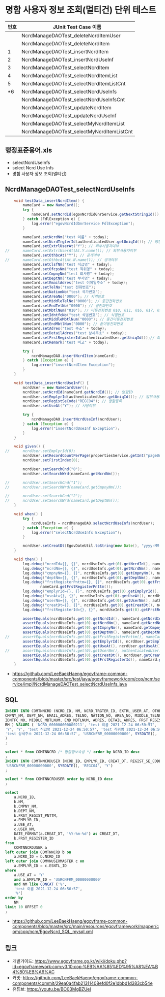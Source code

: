 # 명함 사용자 정보 조회(멀티건) 단위 테스트

|번호|JUnit Test Case 이름|
|-|-|
||NcrdManageDAOTest_deleteNcrdItemUser|
||NcrdManageDAOTest_deleteNcrdItem|
|1|NcrdManageDAOTest_insertNcrdItem|
|2|NcrdManageDAOTest_insertNcrdUseInf|
|3|NcrdManageDAOTest_selectNcrdItem|
|4|NcrdManageDAOTest_selectNcrdItemList|
|5|NcrdManageDAOTest_selectNcrdItemListCnt|
|*6|NcrdManageDAOTest_selectNcrdUseInfs|
||NcrdManageDAOTest_selectNcrdUseInfsCnt|
||NcrdManageDAOTest_updateNcrdItem|
||NcrdManageDAOTest_updateNcrdUseInf|
||NcrdManageDAOTest_selectMyNcrdItemList|
||NcrdManageDAOTest_selectMyNcrdItemListCnt|


## 행정표준용어.xls

- selectNcrdUseInfs
- select Ncrd Use Infs
- 명함 사용자 정보 조회(멀티건)

## NcrdManageDAOTest_selectNcrdUseInfs

```java
	void testData_insertNcrdItem() {
		nameCard = new NameCard();
		try {
			nameCard.setNcrdId(egovNcrdIdGnrService.getNextStringId());
		} catch (FdlException e) {
			log.error("egovNcrdIdGnrService FdlException");
		}

		nameCard.setNcrdNm("test 이름" + today);
		nameCard.setNcrdTrgterId(authenticatedUser.getUniqId()); // 명함대상자ID
		nameCard.setExtrlUserAt("Y"); // 외부사용자여부
//		nameCard.setExtrlUserAt(At.Y.name()); // 외부사용자여부
		nameCard.setOthbcAt("Y"); // 공개여부
//		nameCard.setOthbcAt(At.N.name()); // 공개여부
		nameCard.setClsfNm("test 직급명" + today);
		nameCard.setOfcpsNm("test 직위명" + today);
		nameCard.setCmpnyNm("test 회사명" + today);
		nameCard.setDeptNm("test 부서명" + today);
		nameCard.setEmailAdres("test 이메일주소" + today);
		nameCard.setTelNo("test 전화번호");
		nameCard.setNationNo("test 국가번호");
		nameCard.setAreaNo("0000"); // 지역번호
		nameCard.setMiddleTelNo("0000"); // 중간전화번호
		nameCard.setEndTelNo("0000"); // 끝전화번호
		nameCard.setMbtlNum("010"); // 이동전화번호 010, 011, 016, 017, 018, 019
		nameCard.setIdntfcNo("test 식별번호"); // 식별번호
		nameCard.setMiddleMbtlNum("0000"); // 중간이동전화번호
		nameCard.setEndMbtlNum("0000"); // 끝이동전화번호
		nameCard.setAdres("test 주소" + today);
		nameCard.setDetailAdres("test 상세주소" + today);
		nameCard.setFrstRegisterId(authenticatedUser.getUniqId());// 최초등록자ID
		nameCard.setRemark("test 비고" + today);

		try {
			ncrdManageDAO.insertNcrdItem(nameCard);
		} catch (Exception e) {
			log.error("insertNcrdItem Exception");
		}
	}

	void testData_insertNcrdUseInf() {
		ncrdUser = new NameCardUser();
		ncrdUser.setNcrdId(nameCard.getNcrdId()); // 명함ID
		ncrdUser.setEmplyrId(authenticatedUser.getUniqId()); // 업무사용자ID
		ncrdUser.setRegistSeCode("REGC04"); // 명함등록
		ncrdUser.setUseAt("Y"); // 사용여부

		try {
			ncrdManageDAO.insertNcrdUseInf(ncrdUser);
		} catch (Exception e) {
			log.error("insertNcrdUseInf Exception");
		}
	}

	void given() {
//		ncrdUser.setEmplyrId(0);
		ncrdUser.setRecordCountPerPage(propertiesService.getInt("pageUnit"));
		ncrdUser.setFirstIndex(0);

		ncrdUser.setSearchCnd("0");
		ncrdUser.setSearchWrd(nameCard.getNcrdNm());

//		ncrdUser.setSearchCnd("1");
//		ncrdUser.setSearchWrd(nameCard.getCmpnyNm());

//		ncrdUser.setSearchCnd("2");
//		ncrdUser.setSearchWrd(nameCard.getDeptNm());
	}

	void when() {
		try {
			ncrdUseInfs = ncrdManageDAO.selectNcrdUseInfs(ncrdUser);
		} catch (Exception e) {
			log.error("selectNcrdUseInfs Exception");
		}

		ncrdUser.setCreatDt(EgovDateUtil.toString(new Date(), "yyyy-MM-dd", null));
	}

	void then() {
		log.debug("ncrdId={}, {}", ncrdUseInfs.get(0).getNcrdId(), nameCard.getNcrdId());
		log.debug("ncrdNm={}, {}", ncrdUseInfs.get(0).getNcrdNm(), nameCard.getNcrdNm());
		log.debug("cmpnyNm={}, {}", ncrdUseInfs.get(0).getCmpnyNm(), nameCard.getCmpnyNm());
		log.debug("deptNm={}, {}", ncrdUseInfs.get(0).getDeptNm(), nameCard.getDeptNm());
		log.debug("frstRegisterPnttm={}, {}", ncrdUseInfs.get(0).getFrstRegisterPnttm(),
				nameCard.getFrstRegisterPnttm());
		log.debug("emplyrId={}, {}", ncrdUseInfs.get(0).getEmplyrId(), ncrdUser.getEmplyrId());
		log.debug("useAt={}, {}", ncrdUseInfs.get(0).getUseAt(), ncrdUser.getUseAt());
		log.debug("userNm={}, {}", ncrdUseInfs.get(0).getUserNm(), authenticatedUser.getName());
		log.debug("creatDt={}, {}", ncrdUseInfs.get(0).getCreatDt(), ncrdUser.getCreatDt());
		log.debug("frstRegisterId={}, {}", ncrdUseInfs.get(0).getFrstRegisterId(), nameCard.getFrstRegisterId());

		assertEquals(ncrdUseInfs.get(0).getNcrdId(), nameCard.getNcrdId());
		assertEquals(ncrdUseInfs.get(0).getNcrdNm(), nameCard.getNcrdNm());
		assertEquals(ncrdUseInfs.get(0).getCmpnyNm(), nameCard.getCmpnyNm());
		assertEquals(ncrdUseInfs.get(0).getDeptNm(), nameCard.getDeptNm());
//		assertEquals(ncrdUseInfs.get(0).getFrstRegisterPnttm(), nameCard.getFrstRegisterPnttm());
		assertEquals(ncrdUseInfs.get(0).getEmplyrId(), ncrdUser.getEmplyrId());
		assertEquals(ncrdUseInfs.get(0).getUseAt(), ncrdUser.getUseAt());
//		assertEquals(ncrdUseInfs.get(0).getUserNm(), authenticatedUser.getName());
		assertEquals(ncrdUseInfs.get(0).getCreatDt(), ncrdUser.getCreatDt());
		assertEquals(ncrdUseInfs.get(0).getFrstRegisterId(), nameCard.getFrstRegisterId());
	}
```

- https://github.com/LeeBaekHaeng/egovframe-common-components/blob/master/src/test/java/egovframework/com/cop/ncm/service/impl/NcrdManageDAOTest_selectNcrdUseInfs.java

## SQL

```sql
INSERT INTO COMTNNCRD (NCRD_ID, NM, NCRD_TRGTER_ID, EXTRL_USER_AT, OTHBC_AT, CLSF_NM, OFCPS_NM, 
CMPNY_NM, DEPT_NM, EMAIL_ADRES, TELNO, NATION_NO, AREA_NO, MIDDLE_TELNO, END_TELNO, MBTLNUM, 
IDNTFC_NO, MIDDLE_MBTLNUM, END_MBTLNUM, ADRES, DETAIL_ADRES, FRST_REGISTER_ID, FRST_REGIST_PNTTM, 
RM ) VALUES ( 'NCRD_000000000000211', 'test 이름 2021-12-24 06:50:57', 'USRCNFRM_00000000000', 
'Y', 'Y', 'test 직급명 2021-12-24 06:50:57', 'test 직위명 2021-12-24 06:50:57', 'test 회사명 2021-12-24 06:50:57', 'test 부서명 2021-12-24 06:50:57', 'test 이메일주소 2021-12-24 06:50:57', 'test 전화번호', 'test 국가번호', '0000', '0000', '0000', '010', 'test 식별번호', '0000', '0000', 'test 주소 2021-12-24 06:50:57', 
'test 상세주소 2021-12-24 06:50:57', 'USRCNFRM_00000000000', SYSDATE(), 'test 비고 2021-12-24 06:50:57' 
)
;

select * from COMTNNCRD /* 명함정보속성 */ order by NCRD_ID desc
;
INSERT INTO COMTNNCRDUSER (NCRD_ID, EMPLYR_ID, CREAT_DT, REGIST_SE_CODE, USE_AT) VALUES ('NCRD_000000000000211', 
'USRCNFRM_00000000000', SYSDATE(), 'REGC04', 'Y')
;

select * from COMTNNCRDUSER order by NCRD_ID desc
;

select
    a.NCRD_ID,
    b.NM,
    b.CMPNY_NM,
    b.DEPT_NM,
    b.FRST_REGIST_PNTTM,
    a.EMPLYR_ID,
    a.USE_AT,
    c.USER_NM,
    DATE_FORMAT(a.CREAT_DT, '%Y-%m-%d') as CREAT_DT,
    b.FRST_REGISTER_ID
from
    COMTNNCRDUSER a
left outer join COMTNNCRD b on
    a.NCRD_ID = b.NCRD_ID
left outer join COMVNUSERMASTER c on
    a.EMPLYR_ID = c.ESNTL_ID
where
    a.USE_AT = 'Y'
    and a.EMPLYR_ID = 'USRCNFRM_00000000000'
    and NM like CONCAT ('%',
    'test 이름 2021-12-24 06:50:57',
    '%')
order by
    NM
limit 10 OFFSET 0
;
```

- https://github.com/LeeBaekHaeng/egovframe-common-components/blob/master/src/main/resources/egovframework/mapper/com/cop/ncm/EgovNcrd_SQL_mysql.xml

## 링크

- 개발가이드: https://www.egovframe.go.kr/wiki/doku.php?id=egovframework:com:v3.10:cop:%EB%AA%85%ED%95%A8%EA%B4%80%EB%A6%AC
- 커밋: https://github.com/LeeBaekHaeng/egovframe-common-components/commit/29ea0a4fab21311408efd0f2e1dbbd1d383cb54e
- 유튜브: https://youtu.be/BO03MgBZUeI
